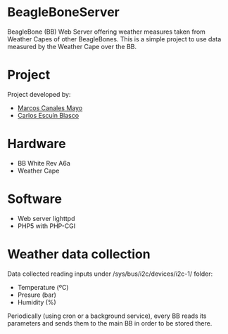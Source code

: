 # BeagleBoneServer
BeagleBone (BB) Web Server offering weather measures taken from Weather Capes of other BeagleBones.
This is a simple project to use data measured by the Weather Cape over the BB.

# Project
Project developed by:
* [Marcos Canales Mayo](https://github.com/MarcosCM)
* [Carlos Escuín Blasco](https://github.com/xarlieskin)

# Hardware
* BB White Rev A6a
* Weather Cape
 
# Software
* Web server lighttpd
* PHP5 with PHP-CGI

# Weather data collection
Data collected reading inputs under /sys/bus/i2c/devices/i2c-1/ folder:
* Temperature (ºC)
* Presure (bar)
* Humidity (%)

Periodically (using cron or a background service), every BB reads its parameters and sends them to the main BB in order to be stored there.

